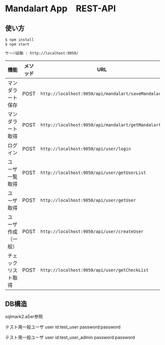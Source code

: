 # Mandalart App　REST-API

## 使い方

```sh
$ npm install
$ npm start

サーバ起動 : http://localhost:9050/
```

| 機能               | メソッド | URL                                                 |
| ------------------ | -------- | --------------------------------------------------- |
| マンダラート保存   | POST     | `http://localhost:9050/api/mandalart/saveMandalart` |
| マンダラート取得   | POST     | `http://localhost:9050/api/mandalart/getMandalart`  |
| ログイン           | POST     | `http://localhost:9050/api/user/login`              |
| ユーザ一覧取得     | POST     | `http://localhost:9050/api/user/getUserList`        |
| ユーザ取得         | POST     | `http://localhost:9050/api/user/getUser`            |
| ユーザ作成（一般） | POST     | `http://localhost:9050/api/user/createUser`         |
| チェックリスト取得 | POST     | `http://localhost:9050/api/user/getCheckList`       |

## DB構造

sqlmark2.a5er参照

テスト用一般ユーザ
user id:test_user
password:password

テスト用一般ユーザ
user id:test_user_admin
password:password